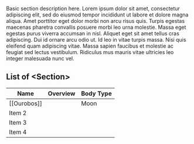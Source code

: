 Basic section description here. Lorem ipsum dolor sit amet, consectetur adipiscing elit, sed do eiusmod tempor incididunt ut labore et dolore magna aliqua. Amet porttitor eget dolor morbi non arcu risus quis. Turpis egestas maecenas pharetra convallis posuere morbi leo urna molestie. Massa eget egestas purus viverra accumsan in nisl. Aliquet eget sit amet tellus cras adipiscing. Dui id ornare arcu odio ut. Id leo in vitae turpis massa. Nisi quis eleifend quam adipiscing vitae. Massa sapien faucibus et molestie ac feugiat sed lectus vestibulum. Ridiculus mus mauris vitae ultricies leo integer malesuada nunc vel.

## List of \<Section>
| Name   | Overview | Body Type |
| ------ | -------- | ---- |
| [[Ourobos]] |          |   Moon   |
| Item 2 |          |      |
| Item 3 |          |      |
| Item 4 |          |      |
